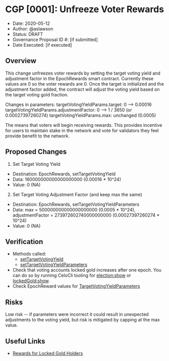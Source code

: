 # CGP [0001]: Unfreeze Voter Rewards

- Date: 2020-05-12
- Author: @aslawson
- Status: DRAFT
- Governance Proposal ID #: [if submitted]
- Date Executed: [if executed]

## Overview

This change unfreezes voter rewards by setting the target voting yield and adjustment factor in the EpochRewards smart contract. Currently these values are 0 so the voter rewards are 0.  Once the target is initialized and the adjustment factor added, the contract will adjust the voting yield based on the target voting gold fraction.

Changes in parameters:
targetVotingYieldParams.target: 0 --> 0.00016
targetVotingYieldParams.adjustmentFactor:  0 --> 1 / 3650  (or 0.00027397260274)
targetVotingYieldParams.max:  unchanged (0.0005)

The means that voters will begin receiving rewards.  This provides incentive for users to maintain stake in the network and vote for validators they feel provide benefit to the network.

## Proposed Changes

1. Set Target Voting Yield
  - Destination: EpochRewards, setTargetVotingYield
  - Data: 160000000000000000000 (0.00016 * 10^24)
  - Value: 0 (NA)
2. Set Target Voting Adjustment Factor (and keep max the same)
  - Destination: EpochRewards, setTargetVotingYieldParameters
  - Data: max = 500000000000000000000 (0.0005 * 10^24), adjustmentFactor = 273972602740000000000 (0.00027397260274 * 10^24)
  - Value: 0 (NA)

## Verification

- Methods called: 
	- [setTargetVotingYield](https://github.com/celo-org/celo-monorepo/blob/de09a44f5ea2c2116506a6b3d05dcaaef92d4fad/packages/protocol/contracts/governance/EpochRewards.sol#L271)
	- [setTargetVotingYieldParameters](https://github.com/celo-org/celo-monorepo/blob/de09a44f5ea2c2116506a6b3d05dcaaef92d4fad/packages/protocol/contracts/governance/EpochRewards.sol#L297)
- Check that voting accounts locked gold increases after one epoch.  You can do so by running CeloCli tooling for [election:show](https://docs.celo.org/command-line-interface/election#show) or [lockedGold:show](https://docs.celo.org/command-line-interface/lockedgold#show_).
- Check EpochReward values for [TargetVotingYieldParameters](https://github.com/celo-org/celo-monorepo/blob/de09a44f5ea2c2116506a6b3d05dcaaef92d4fad/packages/protocol/contracts/governance/EpochRewards.sol#L52)

## Risks

Low risk -- if parameters were incorrect it could result in unexpected adjustments to the voting yield, but risk is mitigated by capping at the max value.

## Useful Links

- [Rewards for Locked Gold Holders](https://docs.celo.org/celo-codebase/protocol/proof-of-stake/epoch-rewards/locked-gold-rewards)
